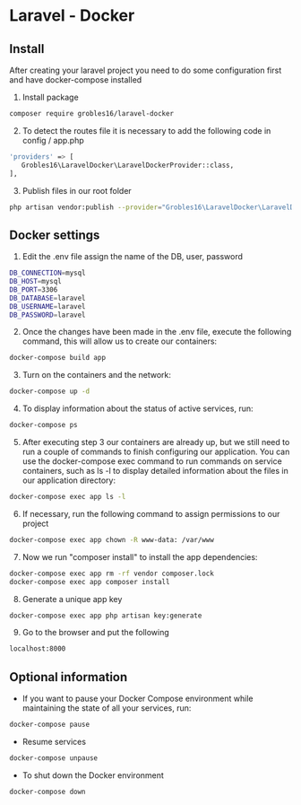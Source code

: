 # Laravel - Docker

## Install
After creating your laravel project you need to do some configuration first and have docker-compose installed
1. Install package
```bash
composer require grobles16/laravel-docker
```
2. To detect the routes file it is necessary to add the following code in config / app.php
```bash
'providers' => [
   Grobles16\LaravelDocker\LaravelDockerProvider::class,
],
```
3. Publish files in our root folder
```bash
php artisan vendor:publish --provider="Grobles16\LaravelDocker\LaravelDockerProvider" --tag=laravel-docker --force
```

## Docker settings

1. Edit the .env file assign the name of the DB, user, password
```bash
DB_CONNECTION=mysql
DB_HOST=mysql
DB_PORT=3306
DB_DATABASE=laravel
DB_USERNAME=laravel
DB_PASSWORD=laravel
```
2. Once the changes have been made in the .env file, execute the following command, this will allow us to create our containers:
```bash
docker-compose build app
```
3. Turn on the containers and the network:
```bash
docker-compose up -d
```
4. To display information about the status of active services, run:
```bash
docker-compose ps
```
5. After executing step 3 our containers are already up, but we still need to run a couple of commands to finish configuring our application. You can use the docker-compose exec command to run commands on service containers, such as ls -l to display detailed information about the files in our application directory:
```bash
docker-compose exec app ls -l
```
6. If necessary, run the following command to assign permissions to our project
```bash
docker-compose exec app chown -R www-data: /var/www
```
7. Now we run "composer install" to install the app dependencies:
```bash
docker-compose exec app rm -rf vendor composer.lock
docker-compose exec app composer install
```
8. Generate a unique app key
```bash
docker-compose exec app php artisan key:generate
```
9. Go to the browser and put the following
```bash
localhost:8000
```
## Optional information
* If you want to pause your Docker Compose environment while maintaining the state of all your services, run:
```bash
docker-compose pause
```
* Resume services
```bash
docker-compose unpause
```
* To shut down the Docker environment
```bash
docker-compose down
```
